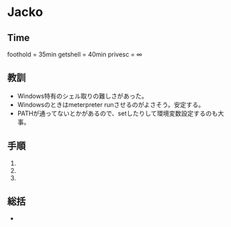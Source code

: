 # Jacko
## Time
foothold = 35min
getshell = 40min
privesc =  ∞


## 教訓
- Windows特有のシェル取りの難しさがあった。
- Windowsのときはmeterpreter runさせるのがよさそう。安定する。
- PATHが通ってないとかがあるので、setしたりして環境変数設定するのも大事。


## 手順
1. 
2. 
3. 


## 総括
- 